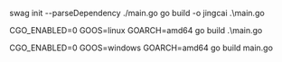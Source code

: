 swag init --parseDependency ./main.go
go build -o jingcai .\main.go


CGO_ENABLED=0  GOOS=linux  GOARCH=amd64  go build .\main.go

CGO_ENABLED=0 GOOS=windows  GOARCH=amd64  go  build  main.go
